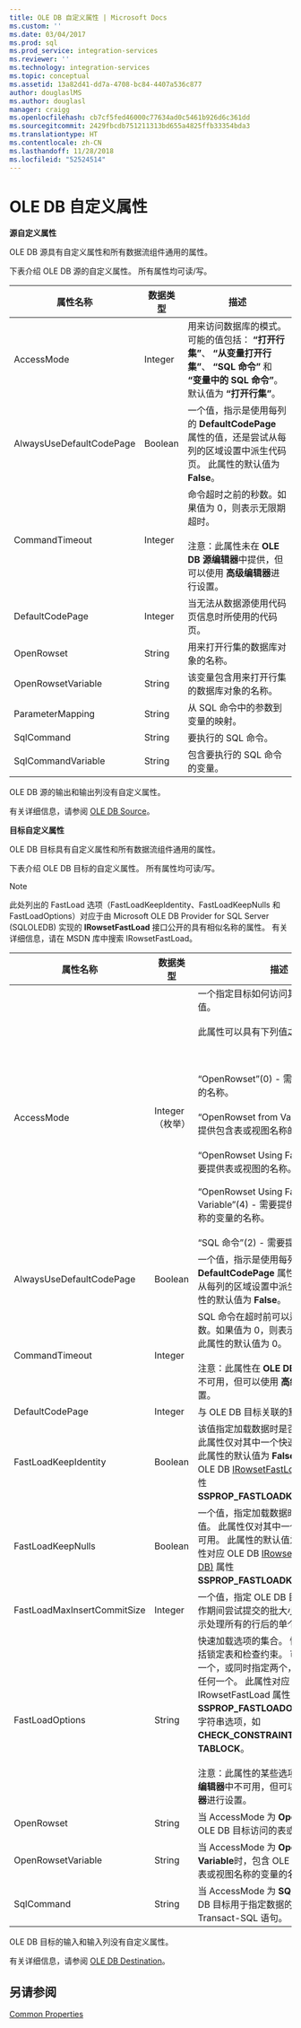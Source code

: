 ```yaml
---
title: OLE DB 自定义属性 | Microsoft Docs
ms.custom: ''
ms.date: 03/04/2017
ms.prod: sql
ms.prod_service: integration-services
ms.reviewer: ''
ms.technology: integration-services
ms.topic: conceptual
ms.assetid: 13a82d41-dd7a-4708-bc84-4407a536c877
author: douglaslMS
ms.author: douglasl
manager: craigg
ms.openlocfilehash: cb7cf5fed46000c77634ad0c5461b926d6c361dd
ms.sourcegitcommit: 2429fbcdb751211313bd655a4825ffb33354bda3
ms.translationtype: HT
ms.contentlocale: zh-CN
ms.lasthandoff: 11/28/2018
ms.locfileid: "52524514"
---
```

# <a name="ole-db-custom-properties"></a>OLE DB 自定义属性
  **源自定义属性**  
  
 OLE DB 源具有自定义属性和所有数据流组件通用的属性。  
  
 下表介绍 OLE DB 源的自定义属性。 所有属性均可读/写。  
  
|属性名称|数据类型|描述|  
|-------------------|---------------|-----------------|  
|AccessMode|Integer|用来访问数据库的模式。 可能的值包括： **“打开行集”**、 **“从变量打开行集”**、 **“SQL 命令”** 和 **“变量中的 SQL 命令”**。 默认值为 **“打开行集”**。|  
|AlwaysUseDefaultCodePage|Boolean|一个值，指示是使用每列的 **DefaultCodePage** 属性的值，还是尝试从每列的区域设置中派生代码页。 此属性的默认值为 **False**。|  
|CommandTimeout|Integer|命令超时之前的秒数。如果值为 0，则表示无限期超时。<br /><br /> 注意：此属性未在 **OLE DB 源编辑器**中提供，但可以使用 **高级编辑器**进行设置。|  
|DefaultCodePage|Integer|当无法从数据源使用代码页信息时所使用的代码页。|  
|OpenRowset|String|用来打开行集的数据库对象的名称。|  
|OpenRowsetVariable|String|该变量包含用来打开行集的数据库对象的名称。|  
|ParameterMapping|String|从 SQL 命令中的参数到变量的映射。|  
|SqlCommand|String|要执行的 SQL 命令。|  
|SqlCommandVariable|String|包含要执行的 SQL 命令的变量。|  
  
 OLE DB 源的输出和输出列没有自定义属性。  
  
 有关详细信息，请参阅 [OLE DB Source](../../integration-services/data-flow/ole-db-source.md)。  
  
 **目标自定义属性**  
  
 OLE DB 目标具有自定义属性和所有数据流组件通用的属性。  
  
 下表介绍 OLE DB 目标的自定义属性。 所有属性均可读/写。  
  
> [!NOTE]  
>  此处列出的 FastLoad 选项（FastLoadKeepIdentity、FastLoadKeepNulls 和 FastLoadOptions）对应于由 Microsoft OLE DB Provider for SQL Server (SQLOLEDB) 实现的 **IRowsetFastLoad** 接口公开的具有相似名称的属性。 有关详细信息，请在 MSDN 库中搜索 IRowsetFastLoad。  
  
|属性名称|数据类型|描述|  
|-------------------|---------------|-----------------|  
|AccessMode|Integer（枚举）|一个指定目标如何访问其目标数据库的值。<br /><br /> 此属性可以具有下列值之一：<br /><br /> <br /><br /> “OpenRowset”(0) - 需要提供表或视图的名称。<br /><br /> “OpenRowset from Variable”(1) - 需要提供包含表或视图名称的变量的名称。<br /><br /> “OpenRowset Using Fastload”(3) - 需要提供表或视图的名称。<br /><br /> “OpenRowset Using Fastload from Variable”(4) - 需要提供包含表或视图名称的变量的名称。<br /><br /> “SQL 命令”(2) - 需要提供 SQL 语句。|  
|AlwaysUseDefaultCodePage|Boolean|一个值，指示是使用每列的 **DefaultCodePage** 属性的值，还是尝试从每列的区域设置中派生代码页。 此属性的默认值为 **False**。|  
|CommandTimeout|Integer|SQL 命令在超时前可以运行的最大秒数。如果值为 0，则表示不限制时间。 此属性的默认值为 0。<br /><br /> 注意：此属性在 **OLE DB 目标编辑器**中不可用，但可以使用 **高级编辑器**进行设置。|  
|DefaultCodePage|Integer|与 OLE DB 目标关联的默认代码页。|  
|FastLoadKeepIdentity|Boolean|该值指定加载数据时是否复制标识值。 此属性仅对其中一个快速加载选项可用。 此属性的默认值为 **False**。 此属性对应 OLE DB [IRowsetFastLoad (OLE DB)](../../relational-databases/native-client-ole-db-interfaces/irowsetfastload-ole-db.md) 属性 **SSPROP_FASTLOADKEEPIDENTITY**。|  
|FastLoadKeepNulls|Boolean|一个值，指定加载数据时是否复制 Null 值。 此属性仅对其中一个快速加载选项可用。 此属性的默认值为 **False**。 此属性对应 OLE DB [IRowsetFastLoad (OLE DB)](../../relational-databases/native-client-ole-db-interfaces/irowsetfastload-ole-db.md) 属性 **SSPROP_FASTLOADKEEPNULLS**。|  
|FastLoadMaxInsertCommitSize|Integer|一个值，指定 OLE DB 目标在快速加载操作期间尝试提交的批大小。 默认值 **0**指示处理所有的行后的单个提交操作。|  
|FastLoadOptions|String|快速加载选项的集合。 快速加载选项包括锁定表和检查约束。 可以指定其中的一个，或同时指定两个，或不指定其中的任何一个。 此属性对应 OLE DB IRowsetFastLoad 属性 **SSPROP_FASTLOADOPTIONS** 并接受字符串选项，如 **CHECK_CONSTRAINTS** 和 **TABLOCK**。<br /><br /> 注意：此属性的某些选项在 **Excel 目标编辑器**中不可用，但可以使用 **高级编辑器**进行设置。|  
|OpenRowset|String|当 AccessMode 为 **OpenRowset**时，OLE DB 目标访问的表或视图的名称。|  
|OpenRowsetVariable|String|当 AccessMode 为 **OpenRowset from Variable**时，包含 OLE DB 目标访问的表或视图名称的变量的名称。|  
|SqlCommand|String|当 AccessMode 为 **SQL 命令**时，OLE DB 目标用于指定数据的目标列的 Transact-SQL 语句。|  
  
 OLE DB 目标的输入和输入列没有自定义属性。  
  
 有关详细信息，请参阅 [OLE DB Destination](../../integration-services/data-flow/ole-db-destination.md)。  
  
## <a name="see-also"></a>另请参阅  
 [Common Properties](https://msdn.microsoft.com/library/51973502-5cc6-4125-9fce-e60fa1b7b796)  
  
  

